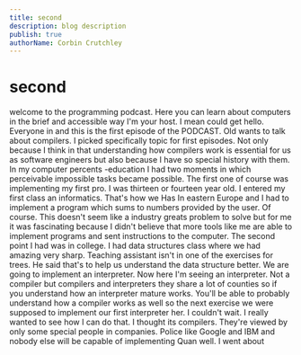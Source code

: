 ```yaml
---
title: second
description: blog description
publish: true
authorName: Corbin Crutchley
---
```


# second
welcome to the programming podcast. Here you can learn about computers in the brief and accessible way I'm your host. I mean could get hello. Everyone in and this is the first episode of the PODCAST. Old wants to talk about compilers. I picked specifically topic for first episodes. Not only because I think in that understanding how compilers work is essential for us as software engineers but also because I have so special history with them. In my computer percents -education I had two moments in which perceivable impossible tasks became possible. The first one of course was implementing my first pro. I was thirteen or fourteen year old. I entered my first class an informatics. That's how we Has In eastern Europe and I had to implement a program which sums to numbers provided by the user. Of course. This doesn't seem like a industry greats problem to solve but for me it was fascinating because I didn't believe that more tools like me are able to implement programs and sent instructions to the computer. The second point I had was in college. I had data structures class where we had amazing very sharp. Teaching assistant isn't in one of the exercises for trees. He said that's to help us understand the data structure better. We are going to implement an interpreter. Now here I'm seeing an interpreter. Not a compiler but compilers and interpreters they share a lot of counties so if you understand how an interpreter mature works. You'll be able to probably understand how a compiler works as well so the next exercise we were supposed to implement our first interpreter her. I couldn't wait. I really wanted to see how I can do that. I thought its compilers. They're viewed by only some special people in companies. Police like Google and IBM and nobody else will be capable of implementing Quan well. I went about